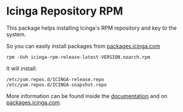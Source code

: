 Icinga Repository RPM
=====================

This package helps installing Icinga's RPM repository and key to the system.

So you can easily install packages from [packages.icinga.com](https://packages.icinga.com)

    rpm -Uvh icinga-rpm-release-latest-VERSION.noarch.rpm

It will install:

    /etc/yum.repos.d/ICINGA-release.repo
    /etc/yum.repos.d/ICINGA-snapshot.repo

More information can be found inside the [documentation](https://www.icinga.com/docs)
and on [packages.icinga.com](https://packages.icinga.com).
